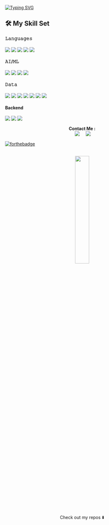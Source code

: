 [![Typing SVG](https://readme-typing-svg.herokuapp.com?font=Input&size=30&duration=3000&color=1EFF07&multiline=true&width=700&height=150&lines=HI+THERE%2C;I'AM+ALIF+ADWITIYA;MACHINE+LEARNING+%26+BACKEND+DEVELOPER;++++++++++++++++++)](https://git.io/typing-svg)

 ## 🛠️ My Skill Set

#### 𝙻𝚊𝚗𝚐𝚞𝚊𝚐𝚎𝚜
 <img src = "https://img.shields.io/badge/Python-FFD43B?style=for-the-badge&logo=python&logoColor=darkgreen"/> <img src = "https://img.shields.io/badge/javascript-%23323330.svg?style=for-the-badge&logo=javascript&logoColor=%23F7DF1E"/> <img src = "https://img.shields.io/badge/-SQL-blue?style=for-the-badge"/>
 <img src = "https://img.shields.io/badge/html5-%23E34F26.svg?style=for-the-badge&logo=html5&logoColor=white"/>
 <img src = "https://img.shields.io/badge/css3-%231572B6.svg?style=for-the-badge&logo=css3&logoColor=white"/>


 #### 𝙰𝙸/𝙼𝙻
 <img src = "https://img.shields.io/badge/scikit_learn-F7931E?style=for-the-badge&logo=scikit-learn&logoColor=white"/> <img src = "https://img.shields.io/badge/OpenCV-27338e?style=for-the-badge&logo=OpenCV&logoColor=white"/>
 <img src = "https://img.shields.io/badge/TensorFlow-FF6F00?style=for-the-badge&logo=TensorFlow&logoColor=white"/>
 <img src = "https://img.shields.io/badge/Keras-D00000?style=for-the-badge&logo=Keras&logoColor=white"/>

 
 #### 𝙳𝚊𝚝𝚊
 <img src = "https://img.shields.io/badge/Numpy-777BB4?style=for-the-badge&logo=numpy&logoColor=white"/>  <img src = "https://img.shields.io/badge/Pandas-2C2D72?style=for-the-badge&logo=pandas&logoColor=white"/>
  <img src = "https://img.shields.io/badge/Plotly-239120?style=for-the-badge&logo=plotly&logoColor=white"/>
  <img src = "https://img.shields.io/badge/matplotlib-004088?style=for-the-badge&logo=matplotlib&logoColor=white"/> 
  <img src = "https://img.shields.io/badge/-Tableau-blue?style=for-the-badge&logo=Tableau"/> <img src = "https://img.shields.io/badge/PostgreSQL-316192?style=for-the-badge&logo=postgresql&logoColor=white"/> <img src = "https://img.shields.io/badge/MySQL-00000F?style=for-the-badge&logo=mysql&logoColor=white"/>
  
 #### Backend
<img src = "https://img.shields.io/badge/NPM-%23000000.svg?style=for-the-badge&logo=npm&logoColor=white"/> <img src = "https://img.shields.io/badge/node.js-6DA55F?style=for-the-badge&logo=node.js&logoColor=white"/> <img src = "https://img.shields.io/badge/-HAPI-lightgrey?style=for-the-badge"/>

<p align="center">
  <a/><b>Contact Me :</b></a></br>&nbsp;&nbsp;&nbsp;&nbsp;
  <a href="mailto:alifadwitiyap@gmail.com"><img src="https://img.shields.io/badge/gmail-%23D14836.svg?&style=for-the-badge&logo=gmail&logoColor=white" /></a>&nbsp;&nbsp;&nbsp;&nbsp;
  <a href="https://www.linkedin.com/in/alifadwitiyap/"><img src="https://img.shields.io/badge/linkedin-%230077B5.svg?&style=for-the-badge&logo=linkedin&logoColor=white" /></a>&nbsp;&nbsp;&nbsp;&nbsp;
</p> 
  
  [![forthebadge](https://forthebadge.com/images/badges/built-with-love.svg)](https://forthebadge.com)
  
  <div align="center">
  </br><img src="https://github-readme-stats.vercel.app/api/top-langs/?username=alifadwitiyap&theme=dracula" width="30%" />
   </br> <a/>Check out my repos ⬇️</a>
 </div>








